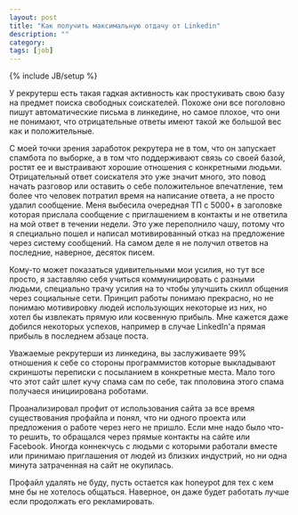 ```yaml
---
layout: post
title: "Как получить максимальную отдачу от Linkedin"
description: ""
category: 
tags: [job]
---
```

{% include JB/setup %}

У рекрутерш есть такая гадкая активность как простукивать свою базу на предмет поиска свободных соискателей. Похоже они все поголовно пишут автоматические письма в линкедине, но самое плохое, что они не понимают, что отрицательные ответы имеют такой же большой вес как и положительные. 

С моей точки зрения заработок рекрутера не в том, что он запускает спамбота по выборке, а в том что поддерживают связь со своей базой, ростят ее и выстраивают хорошие отношения с конкретными людьми. Отрицательный ответ соискателя это уже значит много, это повод начать разговор или оставить о себе положительное впечатление, тем более что человек потратил время на написание ответа, а не просто удалил сообщение. Меня выбесила очередная ТП с 5000+ в заголовке которая прислала сообщение с приглашением в контакты и не ответила на мой ответ в течении недели. Это уже переполнило чашу, потому что я специально пошел и написал мотивированный отказ на предложение через систему сообщений. На самом деле я не получил ответов на последние, наверное, десяток писем. 

Кому-то может показаться удивительными мои усилия, но тут все просто, я заставляю себя учиться коммуницировать с разными людьми, специально трачу усилия на то чтобы улучшить скилл общения через социальные сети. Принцип работы понимаю прекрасно, но не понимаю мотивировку людей использующих некоторые из них, но хотел бы извлекать прямую или косвенную прибыль. Мне кажется даже добился некоторых успехов, например в случае LinkedIn'а прямая прибыль в последнем абзаце поста.

Уважаемые рекрутерши из линкедина, вы заслуживаете 99% отношения к себе со стороны программистов которые выкладывают скриншоты переписки с посыланием в конкретные места. Мало того что этот сайт шлет кучу спама сам по себе, так пполовина этого спама получаеся инициирована роботами. 

Проанализировал профит от использования сайта за все время существования профайла и понял, что ни одного проекта или предложения о работе через него не пришло. Если мне надо было что-то решить, то обращался через прямые контакты на сайте или Facebook. Иногда коннекчусь с людьми с которыми работали вместе или принимаю приглашения от людей из близких индустрий, но ни одна минута затраченная на сайт не окупилась.

Профайл удалять не буду, пусть остается как honeypot для тех с кем мне бы не хотелось общаться. Наверное, он даже будет работать лучше если продолжать его рекламировать.

